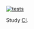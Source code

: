 [![tests](https://github.com/ericminio/yop-testing-bash/actions/workflows/tests.yml/badge.svg)](https://github.com/ericminio/yop-testing-bash/actions/workflows/tests.yml)

Study [CI](.github/workflows).
